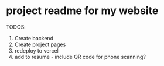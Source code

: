 # project readme for my website


TODOS: 
1. Create backend
2. Create project pages 
3. redeploy to vercel
4. add to resume - include QR code for phone scanning?